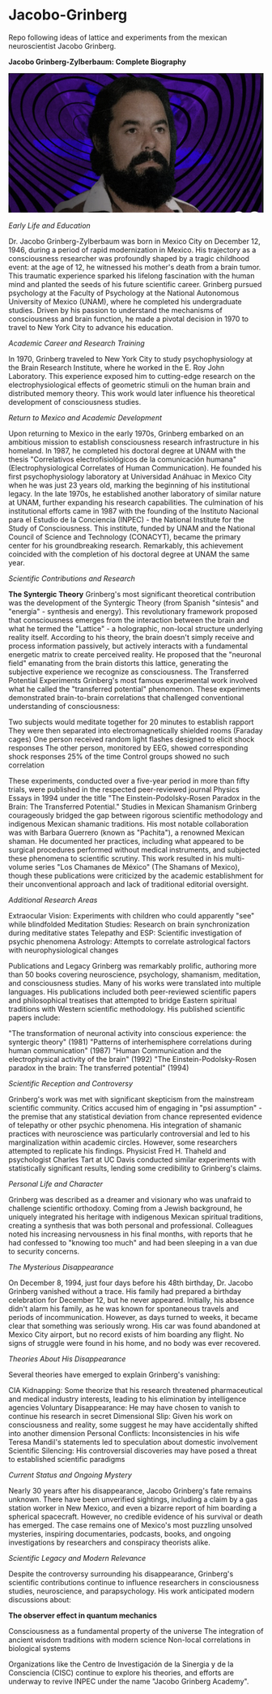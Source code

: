 # Jacobo-Grinberg
Repo following ideas of lattice and experiments from  the mexican neuroscientist Jacobo Grinberg. 

**Jacobo Grinberg-Zylberbaum: Complete Biography**  

![Dr. Jacobo Grinberg](jacobo.png "Dr. Jacobo Grinberg-Zylberbaum")

_Early Life and Education_

Dr. Jacobo Grinberg-Zylberbaum was born in Mexico City on December 12, 1946, during a period of rapid modernization in Mexico. His trajectory as a consciousness researcher was profoundly shaped by a tragic childhood event: at the age of 12, he witnessed his mother's death from a brain tumor. This traumatic experience sparked his lifelong fascination with the human mind and planted the seeds of his future scientific career.
Grinberg pursued psychology at the Faculty of Psychology at the National Autonomous University of Mexico (UNAM), where he completed his undergraduate studies. Driven by his passion to understand the mechanisms of consciousness and brain function, he made a pivotal decision in 1970 to travel to New York City to advance his education.

_Academic Career and Research Training_  

In 1970, Grinberg traveled to New York City to study psychophysiology at the Brain Research Institute, where he worked in the E. Roy John Laboratory. This experience exposed him to cutting-edge research on the electrophysiological effects of geometric stimuli on the human brain and distributed memory theory. This work would later influence his theoretical development of consciousness studies.

_Return to Mexico and Academic Development_  

Upon returning to Mexico in the early 1970s, Grinberg embarked on an ambitious mission to establish consciousness research infrastructure in his homeland. In 1987, he completed his doctoral degree at UNAM with the thesis "Correlativos electrofisiológicos de la comunicación humana" (Electrophysiological Correlates of Human Communication). He founded his first psychophysiology laboratory at Universidad Anáhuac in Mexico City when he was just 23 years old, marking the beginning of his institutional legacy.
In the late 1970s, he established another laboratory of similar nature at UNAM, further expanding his research capabilities. The culmination of his institutional efforts came in 1987 with the founding of the Instituto Nacional para el Estudio de la Conciencia (INPEC) - the National Institute for the Study of Consciousness. This institute, funded by UNAM and the National Council of Science and Technology (CONACYT), became the primary center for his groundbreaking research. Remarkably, this achievement coincided with the completion of his doctoral degree at UNAM the same year.

_Scientific Contributions and Research_  

**The Syntergic Theory**
Grinberg's most significant theoretical contribution was the development of the Syntergic Theory (from Spanish "síntesis" and "energía" - synthesis and energy). This revolutionary framework proposed that consciousness emerges from the interaction between the brain and what he termed the "Lattice" - a holographic, non-local structure underlying reality itself.
According to his theory, the brain doesn't simply receive and process information passively, but actively interacts with a fundamental energetic matrix to create perceived reality. He proposed that the "neuronal field" emanating from the brain distorts this lattice, generating the subjective experience we recognize as consciousness.
The Transferred Potential Experiments
Grinberg's most famous experimental work involved what he called the "transferred potential" phenomenon. These experiments demonstrated brain-to-brain correlations that challenged conventional understanding of consciousness:

Two subjects would meditate together for 20 minutes to establish rapport
They were then separated into electromagnetically shielded rooms (Faraday cages)
One person received random light flashes designed to elicit shock responses
The other person, monitored by EEG, showed corresponding shock responses 25% of the time
Control groups showed no such correlation

These experiments, conducted over a five-year period in more than fifty trials, were published in the respected peer-reviewed journal Physics Essays in 1994 under the title "The Einstein-Podolsky-Rosen Paradox in the Brain: The Transferred Potential."
Studies in Mexican Shamanism
Grinberg courageously bridged the gap between rigorous scientific methodology and indigenous Mexican shamanic traditions. His most notable collaboration was with Barbara Guerrero (known as "Pachita"), a renowned Mexican shaman. He documented her practices, including what appeared to be surgical procedures performed without medical instruments, and subjected these phenomena to scientific scrutiny.
This work resulted in his multi-volume series "Los Chamanes de México" (The Shamans of Mexico), though these publications were criticized by the academic establishment for their unconventional approach and lack of traditional editorial oversight.

_Additional Research Areas_  

Extraocular Vision: Experiments with children who could apparently "see" while blindfolded
Meditation Studies: Research on brain synchronization during meditative states
Telepathy and ESP: Scientific investigation of psychic phenomena
Astrology: Attempts to correlate astrological factors with neurophysiological changes

Publications and Legacy
Grinberg was remarkably prolific, authoring more than 50 books covering neuroscience, psychology, shamanism, meditation, and consciousness studies. Many of his works were translated into multiple languages. His publications included both peer-reviewed scientific papers and philosophical treatises that attempted to bridge Eastern spiritual traditions with Western scientific methodology.
His published scientific papers include:

"The transformation of neuronal activity into conscious experience: the syntergic theory" (1981)
"Patterns of interhemisphere correlations during human communication" (1987)
"Human Communication and the electrophysical activity of the brain" (1992)
"The Einstein-Podolsky-Rosen paradox in the brain: The transferred potential" (1994)

_Scientific Reception and Controversy_  

Grinberg's work was met with significant skepticism from the mainstream scientific community. Critics accused him of engaging in "psi assumption" - the premise that any statistical deviation from chance represented evidence of telepathy or other psychic phenomena. His integration of shamanic practices with neuroscience was particularly controversial and led to his marginalization within academic circles.
However, some researchers attempted to replicate his findings. Physicist Fred H. Thaheld and psychologist Charles Tart at UC Davis conducted similar experiments with statistically significant results, lending some credibility to Grinberg's claims.

_Personal Life and Character_  

Grinberg was described as a dreamer and visionary who was unafraid to challenge scientific orthodoxy. Coming from a Jewish background, he uniquely integrated his heritage with indigenous Mexican spiritual traditions, creating a synthesis that was both personal and professional.
Colleagues noted his increasing nervousness in his final months, with reports that he had confessed to "knowing too much" and had been sleeping in a van due to security concerns.

_The Mysterious Disappearance_  

On December 8, 1994, just four days before his 48th birthday, Dr. Jacobo Grinberg vanished without a trace. His family had prepared a birthday celebration for December 12, but he never appeared. Initially, his absence didn't alarm his family, as he was known for spontaneous travels and periods of incommunication.
However, as days turned to weeks, it became clear that something was seriously wrong. His car was found abandoned at Mexico City airport, but no record exists of him boarding any flight. No signs of struggle were found in his home, and no body was ever recovered.

_Theories About His Disappearance_  

Several theories have emerged to explain Grinberg's vanishing:

CIA Kidnapping: Some theorize that his research threatened pharmaceutical and medical industry interests, leading to his elimination by intelligence agencies
Voluntary Disappearance: He may have chosen to vanish to continue his research in secret
Dimensional Slip: Given his work on consciousness and reality, some suggest he may have accidentally shifted into another dimension
Personal Conflicts: Inconsistencies in his wife Teresa Mandil's statements led to speculation about domestic involvement
Scientific Silencing: His controversial discoveries may have posed a threat to established scientific paradigms

_Current Status and Ongoing Mystery_

Nearly 30 years after his disappearance, Jacobo Grinberg's fate remains unknown. There have been unverified sightings, including a claim by a gas station worker in New Mexico, and even a bizarre report of him boarding a spherical spacecraft. However, no credible evidence of his survival or death has emerged.
The case remains one of Mexico's most puzzling unsolved mysteries, inspiring documentaries, podcasts, books, and ongoing investigations by researchers and conspiracy theorists alike.

_Scientific Legacy and Modern Relevance_  

Despite the controversy surrounding his disappearance, Grinberg's scientific contributions continue to influence researchers in consciousness studies, neuroscience, and parapsychology. His work anticipated modern discussions about:

**The observer effect in quantum mechanics**  

Consciousness as a fundamental property of the universe
The integration of ancient wisdom traditions with modern science
Non-local correlations in biological systems

Organizations like the Centro de Investigación de la Sinergia y de la Consciencia (CISC) continue to explore his theories, and efforts are underway to revive INPEC under the name "Jacobo Grinberg Academy".

